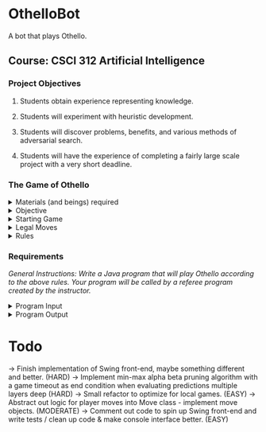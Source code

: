 # OthelloBot
 A bot that plays Othello.

## Course: CSCI 312 Artificial Intelligence

### Project Objectives

 1. Students obtain experience representing knowledge.
 
 2. Students will experiment with heuristic development.
 
 3. Students will discover problems, benefits, and various methods of adversarial search.
 
 4. Students will have the experience of completing a fairly large scale project with a very short deadline.
 
### The Game of Othello

<details>
 <summary>Materials (and beings) required</summary>
 
  1. An 8x8 square board (64 squares).
 
  2. 64 bi-color disks (one side black, the other white).
  
  3. 2 players.
</details>

<details>
 <summary>Objective</summary>
 
  <p>To end the game with more of your disks on the board than your opponent.</p>
</details>

<details>
 <summary>Starting Game</summary>
 
  1. Players determine colors. Black moves first.
 
  2. White pieces on d4 and e5, Black pieces on d5 and e4.
</details>

<details>
 <summary>Legal Moves</summary>
 
  <p>Place a disk in a free square. At least one of your opponent's disks must lie in a horizontal, vertical, or diagonal line between on of your existing disks on board and the square to which you wish to move. Your opponent's disks that are "caught" between one of your existing disks and your newly placed disk are changed to your color.</p>
</details>

<details>
 <summary>Rules</summary>
 
  1. Board is 8x8; columns labeled a-h from (left to right); rows labeled 1-8 from (top to bottom); moves and cells are defined by column and row. Examples: d5, f8.
 
 2. If you can not make a legal move, you must pass.
 
 3. You can not pass if you have a legal move.
 
 4. When neither player can make a move, the game ends.
 
 5. Each player has 10 minutes of wall-clock time for entire game. If player takes more than allotted time, he/she forfeits the game.
 
 6. If a player attempts to make a wrong move, he/she forfeits the game.
 
 7. The player with the most disks on board wins.
</details>

### Requirements

*General Instructions: Write a Java program that will play Othello according to the above rules. Your program will be called by a referee program created by the instructor.*

 <details>
  <summary>Program Input</summary>
 
  * I B -- Inform program to initialize and play as BLACK
 
  * I W -- Inform program to initialize and play as WHITE
  
  * B c r -- Inform program that BLACK moves to column c and row r
  
  * B -- Inform program that BLACK passes
  
  * W c r -- Inform program that WHITE moves to column c and row r
  
  * W -- Inform program that WHITE passes
  
  * C string -- A comment has been made. The referee will ignore
  
  * n -- Other program claiming game end (n is # of black pieces on the board)
  
 </details>
 
 <details>
 
 <summary>Program Output</summary>
  
  * R B -- Indicates program is ready to play as BLACK
  
  * R W -- Indicates program is ready to play as WHITE
  
  * B c r -- BLACK moves to column c and row r
  
  * W c r -- WHITE moves to column c and row r
  
  * B -- BLACK passes
  
  * W -- WHITE passes
  
  * C string -- A comment has been made (ignore)
  
  * n -- Other program claiming end game
 
 </details>
 
 # Todo
 
-> Finish implementation of Swing front-end, maybe something different and better. (HARD)
-> Implement min-max alpha beta pruning algorithm with a game timeout as end condition when evaluating predictions multiple layers deep (HARD)
-> Small refactor to optimize for local games. (EASY)
-> Abstract out logic for player moves into Move class - implement move objects. (MODERATE)
-> Comment out code to spin up Swing front-end and write tests / clean up code & make console interface better. (EASY)
